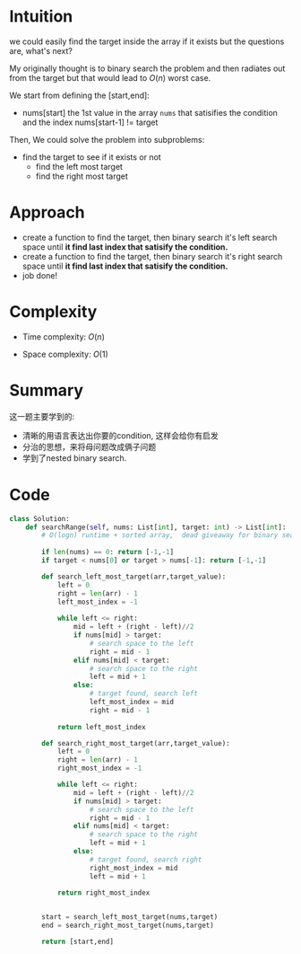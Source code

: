 # Intuition
<!-- Describe your first thoughts on how to solve this problem. -->
we could easily find the target inside the array if it exists but the questions are, what's next? 

My originally thought is to binary search the problem and then radiates out from the target but that would lead to $O(n)$ worst case.

We start from defining the [start,end]:
- nums[start] the 1st value in the array `nums` that satisifies the condition and the index nums[start-1] != target

Then, We could solve the problem into subproblems:
- find the target to see if it exists or not
    - find the left most target 
    - find the right most target

# Approach
<!-- Describe your approach to solving the problem. -->
- create a function to find the target, then binary search it's left search space until **it find last index that satisify the condition.** 
- create a function to find the target, then binary search it's right search space until **it find last index that satisify the condition.** 
- job done!

# Complexity
- Time complexity: $O(n)$
<!-- Add your time complexity here, e.g. $$O(n)$$ -->

- Space complexity: $O(1)$
<!-- Add your space complexity here, e.g. $$O(n)$$ -->

# Summary
这一题主要学到的:
- 清晰的用语言表达出你要的condition, 这样会给你有启发
- 分治的思想，来将母问题改成俩子问题
- 学到了nested binary search. 

# Code
```python
class Solution:
    def searchRange(self, nums: List[int], target: int) -> List[int]:
        # O(logn) runtime + sorted array,  dead giveaway for binary search
        
        if len(nums) == 0: return [-1,-1]
        if target < nums[0] or target > nums[-1]: return [-1,-1]

        def search_left_most_target(arr,target_value):
            left = 0
            right = len(arr) - 1
            left_most_index = -1
            
            while left <= right:
                mid = left + (right - left)//2
                if nums[mid] > target:
                    # search space to the left
                    right = mid - 1
                elif nums[mid] < target:
                    # search space to the right
                    left = mid + 1
                else:
                    # target found, search left
                    left_most_index = mid
                    right = mid - 1
            
            return left_most_index

        def search_right_most_target(arr,target_value):
            left = 0
            right = len(arr) - 1
            right_most_index = -1

            while left <= right:
                mid = left + (right - left)//2
                if nums[mid] > target:
                    # search space to the left
                    right = mid - 1
                elif nums[mid] < target:
                    # search space to the right
                    left = mid + 1
                else:
                    # target found, search right
                    right_most_index = mid
                    left = mid + 1
            
            return right_most_index


        start = search_left_most_target(nums,target)
        end = search_right_most_target(nums,target)

        return [start,end] 
    
        
 



            

```